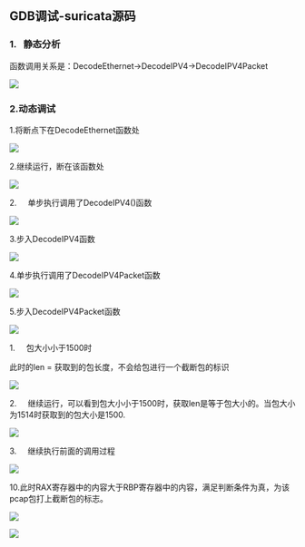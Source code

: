 ## GDB调试-suricata源码

### 1.   静态分析

函数调用关系是：DecodeEthernet->DecodeIPV4->DecodeIPV4Packet

![](file:///C:/Users/zhukeyu/AppData/Local/Temp/msohtmlclip1/01/clip_image002.jpg)

### 2.动态调试

1.将断点下在DecodeEthernet函数处

![](file:///C:/Users/zhukeyu/AppData/Local/Temp/msohtmlclip1/01/clip_image004.jpg)

2.继续运行，断在该函数处

![](file:///C:/Users/zhukeyu/AppData/Local/Temp/msohtmlclip1/01/clip_image006.jpg)

2.     单步执行调用了DecodeIPV4()函数

![](file:///C:/Users/zhukeyu/AppData/Local/Temp/msohtmlclip1/01/clip_image008.jpg)

3.步入DecodeIPV4函数

![](file:///C:/Users/zhukeyu/AppData/Local/Temp/msohtmlclip1/01/clip_image010.jpg)

4.单步执行调用了DecodeIPV4Packet函数

![](file:///C:/Users/zhukeyu/AppData/Local/Temp/msohtmlclip1/01/clip_image012.jpg)

5.步入DecodeIPV4Packet函数

![](file:///C:/Users/zhukeyu/AppData/Local/Temp/msohtmlclip1/01/clip_image014.jpg)

1.     包大小小于1500时

此时的len = 获取到的包长度，不会给包进行一个截断包的标识

![](file:///C:/Users/zhukeyu/AppData/Local/Temp/msohtmlclip1/01/clip_image016.jpg)

2.     继续运行，可以看到包大小小于1500时，获取len是等于包大小的。当包大小为1514时获取到的包大小是1500.

![](file:///C:/Users/zhukeyu/AppData/Local/Temp/msohtmlclip1/01/clip_image018.jpg)

3.     继续执行前面的调用过程

![](file:///C:/Users/zhukeyu/AppData/Local/Temp/msohtmlclip1/01/clip_image020.jpg)

10.此时RAX寄存器中的内容大于RBP寄存器中的内容，满足判断条件为真，为该pcap包打上截断包的标志。

![](file:///C:/Users/zhukeyu/AppData/Local/Temp/msohtmlclip1/01/clip_image022.jpg)

![](file:///C:/Users/zhukeyu/AppData/Local/Temp/msohtmlclip1/01/clip_image024.jpg)